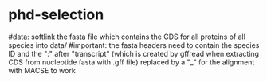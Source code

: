 # phd-selection

#data: softlink the fasta file which contains the CDS for all proteins of all species into data/
#important: the fasta headers need to contain the species ID and the ":" after "transcript" (which is created by gffread when extracting CDS from nucleotide fasta with .gff file) replaced by a "_" for the alignment with MACSE to work
